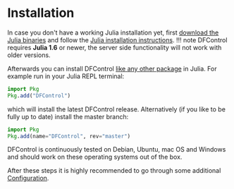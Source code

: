 # Installation

In case you don't have a working Julia installation yet, first
[download the Julia binaries](https://julialang.org/downloads/)
and follow the [Julia installation instructions](https://julialang.org/downloads/platform/).
!!! note
    DFControl requires **Julia 1.6** or newer, the server side functionality will not work with older versions.

Afterwards you can install DFControl
[like any other package](https://julialang.github.io/Pkg.jl/v1/getting-started/)
in Julia. For example run in your Julia REPL terminal:

```julia
import Pkg
Pkg.add("DFControl")
```
which will install the latest DFControl release.
Alternatively (if you like to be fully up to date) install the master branch:
```julia
import Pkg
Pkg.add(name="DFControl", rev="master")
```

DFControl is continuously tested on Debian, Ubuntu, mac OS and Windows and should work on
these operating systems out of the box.

After these steps it is highly recommended to go through some additional [Configuration](@ref).
